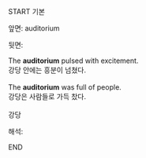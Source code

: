 START
기본

앞면:
auditorium


뒷면:
<div>The <strong>auditorium</strong> pulsed with excitement. </div><div><div>강당 안에는 흥분이 넘쳤다.</div></div><div><br></div><div><div>The <strong>auditorium</strong> was full of people. </div><div><div>강당은 사람들로 가득 찼다.</div></div></div><div><br></div><div>강당</div>


해석:

END
